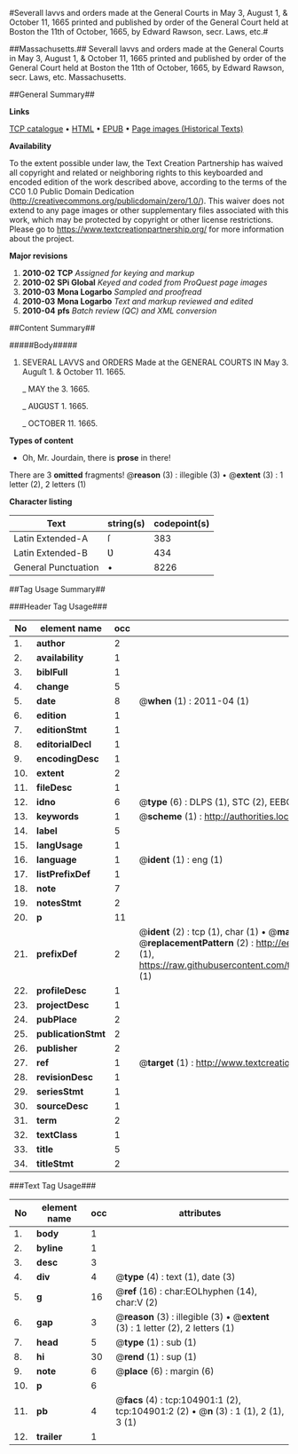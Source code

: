 #Severall lavvs and orders made at the General Courts in May 3, August 1, & October 11, 1665 printed and published by order of the General Court held at Boston the 11th of October, 1665, by Edward Rawson, secr. Laws, etc.#

##Massachusetts.##
Severall lavvs and orders made at the General Courts in May 3, August 1, & October 11, 1665 printed and published by order of the General Court held at Boston the 11th of October, 1665, by Edward Rawson, secr.
Laws, etc.
Massachusetts.

##General Summary##

**Links**

[TCP catalogue](http://www.ota.ox.ac.uk/tcp/)  • 
[HTML](http://tei.it.ox.ac.uk/tcp/Texts-HTML/free/A50/A50073.html)  • 
[EPUB](http://tei.it.ox.ac.uk/tcp/Texts-EPUB/free/A50/A50073.epub) • 
[Page images (Historical Texts)](https://historicaltexts.jisc.ac.uk/eebo-16151982e)

**Availability**

To the extent possible under law, the Text Creation Partnership has waived all copyright and related or neighboring rights to this keyboarded and encoded edition of the work described above, according to the terms of the CC0 1.0 Public Domain Dedication (http://creativecommons.org/publicdomain/zero/1.0/). This waiver does not extend to any page images or other supplementary files associated with this work, which may be protected by copyright or other license restrictions. Please go to https://www.textcreationpartnership.org/ for more information about the project.

**Major revisions**

1. __2010-02__ __TCP__ *Assigned for keying and markup*
1. __2010-02__ __SPi Global__ *Keyed and coded from ProQuest page images*
1. __2010-03__ __Mona Logarbo__ *Sampled and proofread*
1. __2010-03__ __Mona Logarbo__ *Text and markup reviewed and edited*
1. __2010-04__ __pfs__ *Batch review (QC) and XML conversion*

##Content Summary##

#####Body#####

1. SEVERAL LAVVS and ORDERS Made at the GENERAL COURTS IN May 3. Auguſt 1. & October 11. 1665.

    _ MAY the 3. 1665.

    _ AƲGƲST 1. 1665.

    _ OCTOBER 11. 1665.

**Types of content**

  * Oh, Mr. Jourdain, there is **prose** in there!

There are 3 **omitted** fragments! 
 @__reason__ (3) : illegible (3)  •  @__extent__ (3) : 1 letter (2), 2 letters (1)

**Character listing**


|Text|string(s)|codepoint(s)|
|---|---|---|
|Latin Extended-A|ſ|383|
|Latin Extended-B|Ʋ|434|
|General Punctuation|•|8226|

##Tag Usage Summary##

###Header Tag Usage###

|No|element name|occ|attributes|
|---|---|---|---|
|1.|__author__|2||
|2.|__availability__|1||
|3.|__biblFull__|1||
|4.|__change__|5||
|5.|__date__|8| @__when__ (1) : 2011-04 (1)|
|6.|__edition__|1||
|7.|__editionStmt__|1||
|8.|__editorialDecl__|1||
|9.|__encodingDesc__|1||
|10.|__extent__|2||
|11.|__fileDesc__|1||
|12.|__idno__|6| @__type__ (6) : DLPS (1), STC (2), EEBO-CITATION (1), OCLC (1), VID (1)|
|13.|__keywords__|1| @__scheme__ (1) : http://authorities.loc.gov/ (1)|
|14.|__label__|5||
|15.|__langUsage__|1||
|16.|__language__|1| @__ident__ (1) : eng (1)|
|17.|__listPrefixDef__|1||
|18.|__note__|7||
|19.|__notesStmt__|2||
|20.|__p__|11||
|21.|__prefixDef__|2| @__ident__ (2) : tcp (1), char (1)  •  @__matchPattern__ (2) : ([0-9\-]+):([0-9IVX]+) (1), (.+) (1)  •  @__replacementPattern__ (2) : http://eebo.chadwyck.com/downloadtiff?vid=$1&page=$2 (1), https://raw.githubusercontent.com/textcreationpartnership/Texts/master/tcpchars.xml#$1 (1)|
|22.|__profileDesc__|1||
|23.|__projectDesc__|1||
|24.|__pubPlace__|2||
|25.|__publicationStmt__|2||
|26.|__publisher__|2||
|27.|__ref__|1| @__target__ (1) : http://www.textcreationpartnership.org/docs/. (1)|
|28.|__revisionDesc__|1||
|29.|__seriesStmt__|1||
|30.|__sourceDesc__|1||
|31.|__term__|2||
|32.|__textClass__|1||
|33.|__title__|5||
|34.|__titleStmt__|2||


###Text Tag Usage###

|No|element name|occ|attributes|
|---|---|---|---|
|1.|__body__|1||
|2.|__byline__|1||
|3.|__desc__|3||
|4.|__div__|4| @__type__ (4) : text (1), date (3)|
|5.|__g__|16| @__ref__ (16) : char:EOLhyphen (14), char:V (2)|
|6.|__gap__|3| @__reason__ (3) : illegible (3)  •  @__extent__ (3) : 1 letter (2), 2 letters (1)|
|7.|__head__|5| @__type__ (1) : sub (1)|
|8.|__hi__|30| @__rend__ (1) : sup (1)|
|9.|__note__|6| @__place__ (6) : margin (6)|
|10.|__p__|6||
|11.|__pb__|4| @__facs__ (4) : tcp:104901:1 (2), tcp:104901:2 (2)  •  @__n__ (3) : 1 (1), 2 (1), 3 (1)|
|12.|__trailer__|1||
